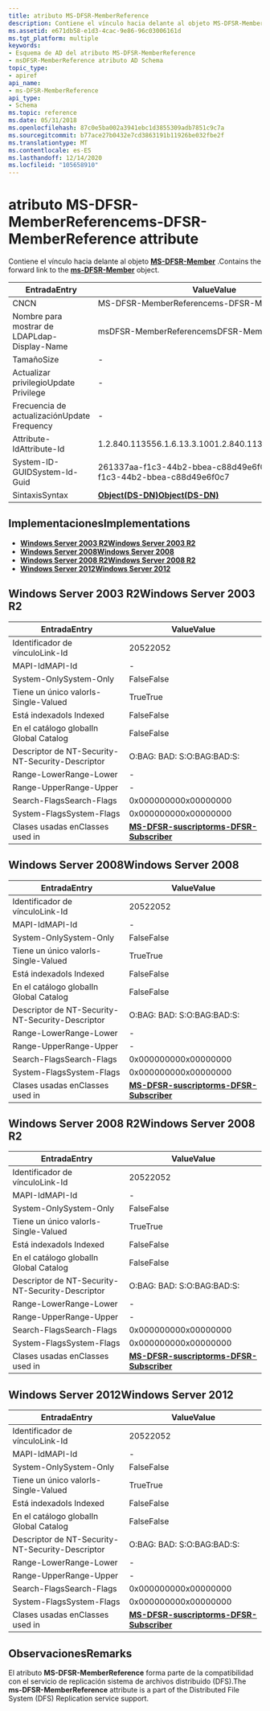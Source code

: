 ```yaml
---
title: atributo MS-DFSR-MemberReference
description: Contiene el vínculo hacia delante al objeto MS-DFSR-Member.
ms.assetid: e671db58-e1d3-4cac-9e86-96c03006161d
ms.tgt_platform: multiple
keywords:
- Esquema de AD del atributo MS-DFSR-MemberReference
- msDFSR-MemberReference atributo AD Schema
topic_type:
- apiref
api_name:
- ms-DFSR-MemberReference
api_type:
- Schema
ms.topic: reference
ms.date: 05/31/2018
ms.openlocfilehash: 87c0e5ba002a3941ebc1d3855309adb7851c9c7a
ms.sourcegitcommit: b77ace27b0432e7cd3863191b11926be032fbe2f
ms.translationtype: MT
ms.contentlocale: es-ES
ms.lasthandoff: 12/14/2020
ms.locfileid: "105658910"
---
```

# <a name="ms-dfsr-memberreference-attribute"></a><span data-ttu-id="1fda5-105">atributo MS-DFSR-MemberReference</span><span class="sxs-lookup"><span data-stu-id="1fda5-105">ms-DFSR-MemberReference attribute</span></span>

<span data-ttu-id="1fda5-106">Contiene el vínculo hacia delante al objeto [**MS-DFSR-Member**](c-msdfsr-member.md) .</span><span class="sxs-lookup"><span data-stu-id="1fda5-106">Contains the forward link to the [**ms-DFSR-Member**](c-msdfsr-member.md) object.</span></span>



| <span data-ttu-id="1fda5-107">Entrada</span><span class="sxs-lookup"><span data-stu-id="1fda5-107">Entry</span></span> | <span data-ttu-id="1fda5-108">Value</span><span class="sxs-lookup"><span data-stu-id="1fda5-108">Value</span></span> |
|-------------------|-----------------------------------------|
| <span data-ttu-id="1fda5-109">CN</span><span class="sxs-lookup"><span data-stu-id="1fda5-109">CN</span></span>                | <span data-ttu-id="1fda5-110">MS-DFSR-MemberReference</span><span class="sxs-lookup"><span data-stu-id="1fda5-110">ms-DFSR-MemberReference</span></span>                 |
| <span data-ttu-id="1fda5-111">Nombre para mostrar de LDAP</span><span class="sxs-lookup"><span data-stu-id="1fda5-111">Ldap-Display-Name</span></span> | <span data-ttu-id="1fda5-112">msDFSR-MemberReference</span><span class="sxs-lookup"><span data-stu-id="1fda5-112">msDFSR-MemberReference</span></span>                  |
| <span data-ttu-id="1fda5-113">Tamaño</span><span class="sxs-lookup"><span data-stu-id="1fda5-113">Size</span></span>              | \-                                      |
| <span data-ttu-id="1fda5-114">Actualizar privilegio</span><span class="sxs-lookup"><span data-stu-id="1fda5-114">Update Privilege</span></span>  | \-                                      |
| <span data-ttu-id="1fda5-115">Frecuencia de actualización</span><span class="sxs-lookup"><span data-stu-id="1fda5-115">Update Frequency</span></span>  | \-                                      |
| <span data-ttu-id="1fda5-116">Attribute-Id</span><span class="sxs-lookup"><span data-stu-id="1fda5-116">Attribute-Id</span></span>      | <span data-ttu-id="1fda5-117">1.2.840.113556.1.6.13.3.100</span><span class="sxs-lookup"><span data-stu-id="1fda5-117">1.2.840.113556.1.6.13.3.100</span></span>             |
| <span data-ttu-id="1fda5-118">System-ID-GUID</span><span class="sxs-lookup"><span data-stu-id="1fda5-118">System-Id-Guid</span></span>    | <span data-ttu-id="1fda5-119">261337aa-f1c3-44b2-bbea-c88d49e6f0c7</span><span class="sxs-lookup"><span data-stu-id="1fda5-119">261337aa-f1c3-44b2-bbea-c88d49e6f0c7</span></span>    |
| <span data-ttu-id="1fda5-120">Sintaxis</span><span class="sxs-lookup"><span data-stu-id="1fda5-120">Syntax</span></span>            | [<span data-ttu-id="1fda5-121">**Object(DS-DN)**</span><span class="sxs-lookup"><span data-stu-id="1fda5-121">**Object(DS-DN)**</span></span>](s-object-ds-dn.md) |



## <a name="implementations"></a><span data-ttu-id="1fda5-122">Implementaciones</span><span class="sxs-lookup"><span data-stu-id="1fda5-122">Implementations</span></span>

-   [<span data-ttu-id="1fda5-123">**Windows Server 2003 R2**</span><span class="sxs-lookup"><span data-stu-id="1fda5-123">**Windows Server 2003 R2**</span></span>](#windows-server-2003-r2)
-   [<span data-ttu-id="1fda5-124">**Windows Server 2008**</span><span class="sxs-lookup"><span data-stu-id="1fda5-124">**Windows Server 2008**</span></span>](#windows-server-2008)
-   [<span data-ttu-id="1fda5-125">**Windows Server 2008 R2**</span><span class="sxs-lookup"><span data-stu-id="1fda5-125">**Windows Server 2008 R2**</span></span>](#windows-server-2008-r2)
-   [<span data-ttu-id="1fda5-126">**Windows Server 2012**</span><span class="sxs-lookup"><span data-stu-id="1fda5-126">**Windows Server 2012**</span></span>](#windows-server-2012)

## <a name="windows-server-2003-r2"></a><span data-ttu-id="1fda5-127">Windows Server 2003 R2</span><span class="sxs-lookup"><span data-stu-id="1fda5-127">Windows Server 2003 R2</span></span>



| <span data-ttu-id="1fda5-128">Entrada</span><span class="sxs-lookup"><span data-stu-id="1fda5-128">Entry</span></span> | <span data-ttu-id="1fda5-129">Value</span><span class="sxs-lookup"><span data-stu-id="1fda5-129">Value</span></span> |
|------------------------|--------------------------------------------------------------|
| <span data-ttu-id="1fda5-130">Identificador de vínculo</span><span class="sxs-lookup"><span data-stu-id="1fda5-130">Link-Id</span></span>                | <span data-ttu-id="1fda5-131">2052</span><span class="sxs-lookup"><span data-stu-id="1fda5-131">2052</span></span>                                                         |
| <span data-ttu-id="1fda5-132">MAPI-Id</span><span class="sxs-lookup"><span data-stu-id="1fda5-132">MAPI-Id</span></span>                | \-                                                           |
| <span data-ttu-id="1fda5-133">System-Only</span><span class="sxs-lookup"><span data-stu-id="1fda5-133">System-Only</span></span>            | <span data-ttu-id="1fda5-134">False</span><span class="sxs-lookup"><span data-stu-id="1fda5-134">False</span></span>                                                        |
| <span data-ttu-id="1fda5-135">Tiene un único valor</span><span class="sxs-lookup"><span data-stu-id="1fda5-135">Is-Single-Valued</span></span>       | <span data-ttu-id="1fda5-136">True</span><span class="sxs-lookup"><span data-stu-id="1fda5-136">True</span></span>                                                         |
| <span data-ttu-id="1fda5-137">Está indexado</span><span class="sxs-lookup"><span data-stu-id="1fda5-137">Is Indexed</span></span>             | <span data-ttu-id="1fda5-138">False</span><span class="sxs-lookup"><span data-stu-id="1fda5-138">False</span></span>                                                        |
| <span data-ttu-id="1fda5-139">En el catálogo global</span><span class="sxs-lookup"><span data-stu-id="1fda5-139">In Global Catalog</span></span>      | <span data-ttu-id="1fda5-140">False</span><span class="sxs-lookup"><span data-stu-id="1fda5-140">False</span></span>                                                        |
| <span data-ttu-id="1fda5-141">Descriptor de NT-Security-</span><span class="sxs-lookup"><span data-stu-id="1fda5-141">NT-Security-Descriptor</span></span> | <span data-ttu-id="1fda5-142">O:BAG: BAD: S:</span><span class="sxs-lookup"><span data-stu-id="1fda5-142">O:BAG:BAD:S:</span></span>                                                 |
| <span data-ttu-id="1fda5-143">Range-Lower</span><span class="sxs-lookup"><span data-stu-id="1fda5-143">Range-Lower</span></span>            | \-                                                           |
| <span data-ttu-id="1fda5-144">Range-Upper</span><span class="sxs-lookup"><span data-stu-id="1fda5-144">Range-Upper</span></span>            | \-                                                           |
| <span data-ttu-id="1fda5-145">Search-Flags</span><span class="sxs-lookup"><span data-stu-id="1fda5-145">Search-Flags</span></span>           | <span data-ttu-id="1fda5-146">0x00000000</span><span class="sxs-lookup"><span data-stu-id="1fda5-146">0x00000000</span></span>                                                   |
| <span data-ttu-id="1fda5-147">System-Flags</span><span class="sxs-lookup"><span data-stu-id="1fda5-147">System-Flags</span></span>           | <span data-ttu-id="1fda5-148">0x00000000</span><span class="sxs-lookup"><span data-stu-id="1fda5-148">0x00000000</span></span>                                                   |
| <span data-ttu-id="1fda5-149">Clases usadas en</span><span class="sxs-lookup"><span data-stu-id="1fda5-149">Classes used in</span></span>        | [<span data-ttu-id="1fda5-150">**MS-DFSR-suscriptor**</span><span class="sxs-lookup"><span data-stu-id="1fda5-150">**ms-DFSR-Subscriber**</span></span>](c-msdfsr-subscriber.md)<br/> |



## <a name="windows-server-2008"></a><span data-ttu-id="1fda5-151">Windows Server 2008</span><span class="sxs-lookup"><span data-stu-id="1fda5-151">Windows Server 2008</span></span>



| <span data-ttu-id="1fda5-152">Entrada</span><span class="sxs-lookup"><span data-stu-id="1fda5-152">Entry</span></span> | <span data-ttu-id="1fda5-153">Value</span><span class="sxs-lookup"><span data-stu-id="1fda5-153">Value</span></span> |
|------------------------|--------------------------------------------------------------|
| <span data-ttu-id="1fda5-154">Identificador de vínculo</span><span class="sxs-lookup"><span data-stu-id="1fda5-154">Link-Id</span></span>                | <span data-ttu-id="1fda5-155">2052</span><span class="sxs-lookup"><span data-stu-id="1fda5-155">2052</span></span>                                                         |
| <span data-ttu-id="1fda5-156">MAPI-Id</span><span class="sxs-lookup"><span data-stu-id="1fda5-156">MAPI-Id</span></span>                | \-                                                           |
| <span data-ttu-id="1fda5-157">System-Only</span><span class="sxs-lookup"><span data-stu-id="1fda5-157">System-Only</span></span>            | <span data-ttu-id="1fda5-158">False</span><span class="sxs-lookup"><span data-stu-id="1fda5-158">False</span></span>                                                        |
| <span data-ttu-id="1fda5-159">Tiene un único valor</span><span class="sxs-lookup"><span data-stu-id="1fda5-159">Is-Single-Valued</span></span>       | <span data-ttu-id="1fda5-160">True</span><span class="sxs-lookup"><span data-stu-id="1fda5-160">True</span></span>                                                         |
| <span data-ttu-id="1fda5-161">Está indexado</span><span class="sxs-lookup"><span data-stu-id="1fda5-161">Is Indexed</span></span>             | <span data-ttu-id="1fda5-162">False</span><span class="sxs-lookup"><span data-stu-id="1fda5-162">False</span></span>                                                        |
| <span data-ttu-id="1fda5-163">En el catálogo global</span><span class="sxs-lookup"><span data-stu-id="1fda5-163">In Global Catalog</span></span>      | <span data-ttu-id="1fda5-164">False</span><span class="sxs-lookup"><span data-stu-id="1fda5-164">False</span></span>                                                        |
| <span data-ttu-id="1fda5-165">Descriptor de NT-Security-</span><span class="sxs-lookup"><span data-stu-id="1fda5-165">NT-Security-Descriptor</span></span> | <span data-ttu-id="1fda5-166">O:BAG: BAD: S:</span><span class="sxs-lookup"><span data-stu-id="1fda5-166">O:BAG:BAD:S:</span></span>                                                 |
| <span data-ttu-id="1fda5-167">Range-Lower</span><span class="sxs-lookup"><span data-stu-id="1fda5-167">Range-Lower</span></span>            | \-                                                           |
| <span data-ttu-id="1fda5-168">Range-Upper</span><span class="sxs-lookup"><span data-stu-id="1fda5-168">Range-Upper</span></span>            | \-                                                           |
| <span data-ttu-id="1fda5-169">Search-Flags</span><span class="sxs-lookup"><span data-stu-id="1fda5-169">Search-Flags</span></span>           | <span data-ttu-id="1fda5-170">0x00000000</span><span class="sxs-lookup"><span data-stu-id="1fda5-170">0x00000000</span></span>                                                   |
| <span data-ttu-id="1fda5-171">System-Flags</span><span class="sxs-lookup"><span data-stu-id="1fda5-171">System-Flags</span></span>           | <span data-ttu-id="1fda5-172">0x00000000</span><span class="sxs-lookup"><span data-stu-id="1fda5-172">0x00000000</span></span>                                                   |
| <span data-ttu-id="1fda5-173">Clases usadas en</span><span class="sxs-lookup"><span data-stu-id="1fda5-173">Classes used in</span></span>        | [<span data-ttu-id="1fda5-174">**MS-DFSR-suscriptor**</span><span class="sxs-lookup"><span data-stu-id="1fda5-174">**ms-DFSR-Subscriber**</span></span>](c-msdfsr-subscriber.md)<br/> |



## <a name="windows-server-2008-r2"></a><span data-ttu-id="1fda5-175">Windows Server 2008 R2</span><span class="sxs-lookup"><span data-stu-id="1fda5-175">Windows Server 2008 R2</span></span>



| <span data-ttu-id="1fda5-176">Entrada</span><span class="sxs-lookup"><span data-stu-id="1fda5-176">Entry</span></span> | <span data-ttu-id="1fda5-177">Value</span><span class="sxs-lookup"><span data-stu-id="1fda5-177">Value</span></span> |
|------------------------|--------------------------------------------------------------|
| <span data-ttu-id="1fda5-178">Identificador de vínculo</span><span class="sxs-lookup"><span data-stu-id="1fda5-178">Link-Id</span></span>                | <span data-ttu-id="1fda5-179">2052</span><span class="sxs-lookup"><span data-stu-id="1fda5-179">2052</span></span>                                                         |
| <span data-ttu-id="1fda5-180">MAPI-Id</span><span class="sxs-lookup"><span data-stu-id="1fda5-180">MAPI-Id</span></span>                | \-                                                           |
| <span data-ttu-id="1fda5-181">System-Only</span><span class="sxs-lookup"><span data-stu-id="1fda5-181">System-Only</span></span>            | <span data-ttu-id="1fda5-182">False</span><span class="sxs-lookup"><span data-stu-id="1fda5-182">False</span></span>                                                        |
| <span data-ttu-id="1fda5-183">Tiene un único valor</span><span class="sxs-lookup"><span data-stu-id="1fda5-183">Is-Single-Valued</span></span>       | <span data-ttu-id="1fda5-184">True</span><span class="sxs-lookup"><span data-stu-id="1fda5-184">True</span></span>                                                         |
| <span data-ttu-id="1fda5-185">Está indexado</span><span class="sxs-lookup"><span data-stu-id="1fda5-185">Is Indexed</span></span>             | <span data-ttu-id="1fda5-186">False</span><span class="sxs-lookup"><span data-stu-id="1fda5-186">False</span></span>                                                        |
| <span data-ttu-id="1fda5-187">En el catálogo global</span><span class="sxs-lookup"><span data-stu-id="1fda5-187">In Global Catalog</span></span>      | <span data-ttu-id="1fda5-188">False</span><span class="sxs-lookup"><span data-stu-id="1fda5-188">False</span></span>                                                        |
| <span data-ttu-id="1fda5-189">Descriptor de NT-Security-</span><span class="sxs-lookup"><span data-stu-id="1fda5-189">NT-Security-Descriptor</span></span> | <span data-ttu-id="1fda5-190">O:BAG: BAD: S:</span><span class="sxs-lookup"><span data-stu-id="1fda5-190">O:BAG:BAD:S:</span></span>                                                 |
| <span data-ttu-id="1fda5-191">Range-Lower</span><span class="sxs-lookup"><span data-stu-id="1fda5-191">Range-Lower</span></span>            | \-                                                           |
| <span data-ttu-id="1fda5-192">Range-Upper</span><span class="sxs-lookup"><span data-stu-id="1fda5-192">Range-Upper</span></span>            | \-                                                           |
| <span data-ttu-id="1fda5-193">Search-Flags</span><span class="sxs-lookup"><span data-stu-id="1fda5-193">Search-Flags</span></span>           | <span data-ttu-id="1fda5-194">0x00000000</span><span class="sxs-lookup"><span data-stu-id="1fda5-194">0x00000000</span></span>                                                   |
| <span data-ttu-id="1fda5-195">System-Flags</span><span class="sxs-lookup"><span data-stu-id="1fda5-195">System-Flags</span></span>           | <span data-ttu-id="1fda5-196">0x00000000</span><span class="sxs-lookup"><span data-stu-id="1fda5-196">0x00000000</span></span>                                                   |
| <span data-ttu-id="1fda5-197">Clases usadas en</span><span class="sxs-lookup"><span data-stu-id="1fda5-197">Classes used in</span></span>        | [<span data-ttu-id="1fda5-198">**MS-DFSR-suscriptor**</span><span class="sxs-lookup"><span data-stu-id="1fda5-198">**ms-DFSR-Subscriber**</span></span>](c-msdfsr-subscriber.md)<br/> |



## <a name="windows-server-2012"></a><span data-ttu-id="1fda5-199">Windows Server 2012</span><span class="sxs-lookup"><span data-stu-id="1fda5-199">Windows Server 2012</span></span>



| <span data-ttu-id="1fda5-200">Entrada</span><span class="sxs-lookup"><span data-stu-id="1fda5-200">Entry</span></span> | <span data-ttu-id="1fda5-201">Value</span><span class="sxs-lookup"><span data-stu-id="1fda5-201">Value</span></span> |
|------------------------|--------------------------------------------------------------|
| <span data-ttu-id="1fda5-202">Identificador de vínculo</span><span class="sxs-lookup"><span data-stu-id="1fda5-202">Link-Id</span></span>                | <span data-ttu-id="1fda5-203">2052</span><span class="sxs-lookup"><span data-stu-id="1fda5-203">2052</span></span>                                                         |
| <span data-ttu-id="1fda5-204">MAPI-Id</span><span class="sxs-lookup"><span data-stu-id="1fda5-204">MAPI-Id</span></span>                | \-                                                           |
| <span data-ttu-id="1fda5-205">System-Only</span><span class="sxs-lookup"><span data-stu-id="1fda5-205">System-Only</span></span>            | <span data-ttu-id="1fda5-206">False</span><span class="sxs-lookup"><span data-stu-id="1fda5-206">False</span></span>                                                        |
| <span data-ttu-id="1fda5-207">Tiene un único valor</span><span class="sxs-lookup"><span data-stu-id="1fda5-207">Is-Single-Valued</span></span>       | <span data-ttu-id="1fda5-208">True</span><span class="sxs-lookup"><span data-stu-id="1fda5-208">True</span></span>                                                         |
| <span data-ttu-id="1fda5-209">Está indexado</span><span class="sxs-lookup"><span data-stu-id="1fda5-209">Is Indexed</span></span>             | <span data-ttu-id="1fda5-210">False</span><span class="sxs-lookup"><span data-stu-id="1fda5-210">False</span></span>                                                        |
| <span data-ttu-id="1fda5-211">En el catálogo global</span><span class="sxs-lookup"><span data-stu-id="1fda5-211">In Global Catalog</span></span>      | <span data-ttu-id="1fda5-212">False</span><span class="sxs-lookup"><span data-stu-id="1fda5-212">False</span></span>                                                        |
| <span data-ttu-id="1fda5-213">Descriptor de NT-Security-</span><span class="sxs-lookup"><span data-stu-id="1fda5-213">NT-Security-Descriptor</span></span> | <span data-ttu-id="1fda5-214">O:BAG: BAD: S:</span><span class="sxs-lookup"><span data-stu-id="1fda5-214">O:BAG:BAD:S:</span></span>                                                 |
| <span data-ttu-id="1fda5-215">Range-Lower</span><span class="sxs-lookup"><span data-stu-id="1fda5-215">Range-Lower</span></span>            | \-                                                           |
| <span data-ttu-id="1fda5-216">Range-Upper</span><span class="sxs-lookup"><span data-stu-id="1fda5-216">Range-Upper</span></span>            | \-                                                           |
| <span data-ttu-id="1fda5-217">Search-Flags</span><span class="sxs-lookup"><span data-stu-id="1fda5-217">Search-Flags</span></span>           | <span data-ttu-id="1fda5-218">0x00000000</span><span class="sxs-lookup"><span data-stu-id="1fda5-218">0x00000000</span></span>                                                   |
| <span data-ttu-id="1fda5-219">System-Flags</span><span class="sxs-lookup"><span data-stu-id="1fda5-219">System-Flags</span></span>           | <span data-ttu-id="1fda5-220">0x00000000</span><span class="sxs-lookup"><span data-stu-id="1fda5-220">0x00000000</span></span>                                                   |
| <span data-ttu-id="1fda5-221">Clases usadas en</span><span class="sxs-lookup"><span data-stu-id="1fda5-221">Classes used in</span></span>        | [<span data-ttu-id="1fda5-222">**MS-DFSR-suscriptor**</span><span class="sxs-lookup"><span data-stu-id="1fda5-222">**ms-DFSR-Subscriber**</span></span>](c-msdfsr-subscriber.md)<br/> |



## <a name="remarks"></a><span data-ttu-id="1fda5-223">Observaciones</span><span class="sxs-lookup"><span data-stu-id="1fda5-223">Remarks</span></span>

<span data-ttu-id="1fda5-224">El atributo **MS-DFSR-MemberReference** forma parte de la compatibilidad con el servicio de replicación sistema de archivos distribuido (DFS).</span><span class="sxs-lookup"><span data-stu-id="1fda5-224">The **ms-DFSR-MemberReference** attribute is a part of the Distributed File System (DFS) Replication service support.</span></span>

 

 





